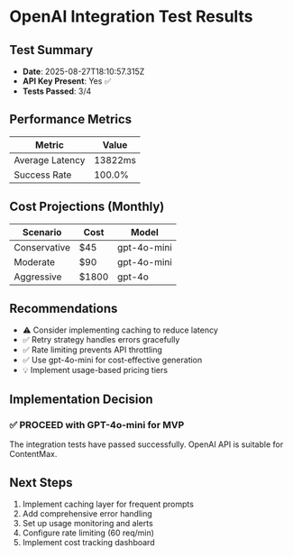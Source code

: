 # OpenAI Integration Test Results

## Test Summary

- **Date**: 2025-08-27T18:10:57.315Z
- **API Key Present**: Yes ✅
- **Tests Passed**: 3/4

## Performance Metrics

| Metric          | Value   |
| --------------- | ------- |
| Average Latency | 13822ms |
| Success Rate    | 100.0%  |

## Cost Projections (Monthly)

| Scenario     | Cost  | Model       |
| ------------ | ----- | ----------- |
| Conservative | $45   | gpt-4o-mini |
| Moderate     | $90   | gpt-4o-mini |
| Aggressive   | $1800 | gpt-4o      |

## Recommendations

- ⚠️ Consider implementing caching to reduce latency
- ✅ Retry strategy handles errors gracefully
- ✅ Rate limiting prevents API throttling
- ✅ Use gpt-4o-mini for cost-effective generation
- 💡 Implement usage-based pricing tiers

## Implementation Decision

### ✅ PROCEED with GPT-4o-mini for MVP

The integration tests have passed successfully. OpenAI API is suitable for ContentMax.

## Next Steps

1. Implement caching layer for frequent prompts
2. Add comprehensive error handling
3. Set up usage monitoring and alerts
4. Configure rate limiting (60 req/min)
5. Implement cost tracking dashboard
